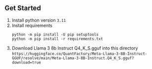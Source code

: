 ## Get Started
1. Install python version `3.11`
1. Install requirements
    ```
    python -m pip install -U pip setuptools
    python -m pip install -r requirements.txt
    ```
1. Download Llama 3 8b Instruct Q4_K_S.gguf into this directory `https://huggingface.co/QuantFactory/Meta-Llama-3-8B-Instruct-GGUF/resolve/main/Meta-Llama-3-8B-Instruct.Q4_K_S.gguf?download=true`
